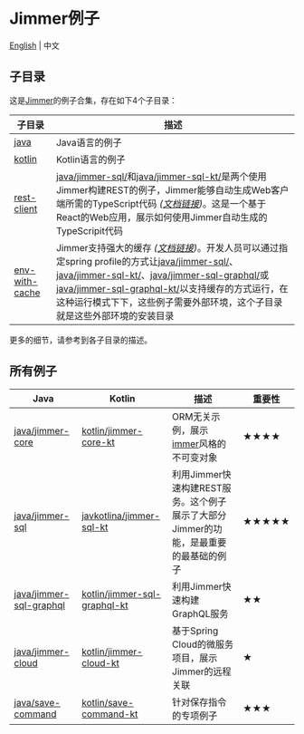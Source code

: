 # Jimmer例子

[English](./) | 中文

## 子目录

这是[Jimmer](https://github.com/babyfish-ct/jimmer)的例子合集，存在如下4个子目录：

|子目录|描述|
|---|---|
|[java](./java//README_zh_CN.md)|Java语言的例子|
|[kotlin](./kotlin//README_zh_CN.md)|Kotlin语言的例子|
|[rest-client](./rest-client/)|[java/jimmer-sql/](./java/jimmer-sql/README_zh_CN.md)和[java/jimmer-sql-kt/](./kotlin/jimmer-sql-kt/README_zh_CN.md)是两个使用Jimmer构建REST的例子，Jimmer能够自动生成Web客户端所需的TypeScript代码 *([文档链接](https://babyfish-ct.gitee.io/jimmer-doc/docs/client/))*。这是一个基于React的Web应用，展示如何使用Jimmer自动生成的TypeScripit代码|
|[env-with-cache](./env-with-cache/)|Jimmer支持强大的缓存 *([文档链接](https://babyfish-ct.gitee.io/jimmer-doc/docs/cache/))*。开发人员可以通过指定spring profile的方式让[java/jimmer-sql/](./java/jimmer-sql/README_zh_CN.md)、[java/jimmer-sql-kt/](./kotlin/jimmer-sql-kt/README_zh_CN.md)、[java/jimmer-sql-graphql/](./java/jimmer-sql-graphql/README_zh_CN.md)或[java/jimmer-sql-graphql-kt/](./kotlin/jimmer-sql-graphql-kt/README_zh_CN.md)以支持缓存的方式运行，在这种运行模式下下，这些例子需要外部环境，这个子目录就是这些外部环境的安装目录|

更多的细节，请参考到各子目录的描述。

## 所有例子

<table>
    <thead>
        <th>Java</th>
        <th>Kotlin</th>
        <th>描述</th>
        <th>重要性</th>
    </thead>
    <tbody>
        <tr>
            <td><a href="./java/jimmer-core/README_zh_CN.md">java/jimmer-core</a></td>
            <td><a href="./kotlin/jimmer-core-kt">kotlin/jimmer-core-kt</a></td>
            <td>ORM无关示例，展示<a href="https://github.com/immerjs/immer">immer</a>风格的不可变对象</td>
            <td>★★★★</td>
        </tr>
        <tr>
            <td><a href="./java/jimmer-sql/README_zh_CN.md">java/jimmer-sql</a></td>
            <td><a href="./kotlin/jimmer-sql-kt">javkotlina/jimmer-sql-kt</a></td>
            <td>利用Jimmer快速构建REST服务。这个例子展示了大部分Jimmer的功能，是最重要的最基础的例子</td>
            <td>★★★★★</td>
        </tr>
        <tr>
            <td><a href="./java/jimmer-sql-graphql/README_zh_CN.md">java/jimmer-sql-graphql</a></td>
            <td><a href="./kotlin/jimmer-sql-graphql-kt">kotlin/jimmer-sql-graphql-kt</a></td>
            <td>利用Jimmer快速构建GraphQL服务</td>
            <td>★★</td>
        </tr>
        <tr>
            <td><a href="./java/jimmer-cloud/README_zh_CN.md">java/jimmer-cloud</a></td>
            <td><a href="./kotlin/jimmer-cloud-kt">kotlin/jimmer-cloud-kt</a></td>
            <td>基于Spring Cloud的微服务项目，展示Jimmer的远程关联</td>
            <td>★</td>
        </tr>
        <tr>
            <td><a href="./java/save-command/README_zh_CN.md">java/save-command</a></td>
            <td><a href="./kotlin/save-command-kt">kotlin/save-command-kt</a></td>
            <td>针对保存指令的专项例子</td>
            <td>★★★</td>
        </tr>
    </tbody>
</table>
